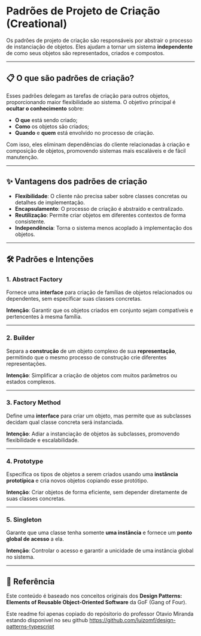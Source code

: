 # Padrões de Projeto de Criação (Creational)

Os padrões de projeto de criação são responsáveis por abstrair o processo de instanciação de objetos. Eles ajudam a tornar um sistema **independente** de como seus objetos são representados, criados e compostos.  

---

## 📋 O que são padrões de criação?

Esses padrões delegam as tarefas de criação para outros objetos, proporcionando maior flexibilidade ao sistema. O objetivo principal é **ocultar o conhecimento** sobre:  
- **O que** está sendo criado;  
- **Como** os objetos são criados;  
- **Quando** e **quem** está envolvido no processo de criação.  

Com isso, eles eliminam dependências do cliente relacionadas à criação e composição de objetos, promovendo sistemas mais escaláveis e de fácil manutenção.

---

## ✨ Vantagens dos padrões de criação

- **Flexibilidade**: O cliente não precisa saber sobre classes concretas ou detalhes de implementação.  
- **Encapsulamento**: O processo de criação é abstraído e centralizado.  
- **Reutilização**: Permite criar objetos em diferentes contextos de forma consistente.  
- **Independência**: Torna o sistema menos acoplado à implementação dos objetos.

---

## 🛠️ Padrões e Intenções

### 1. **Abstract Factory**  
Fornece uma **interface** para criação de famílias de objetos relacionados ou dependentes, sem especificar suas classes concretas.  

**Intenção**: Garantir que os objetos criados em conjunto sejam compatíveis e pertencentes à mesma família.  

---

### 2. **Builder**  
Separa a **construção** de um objeto complexo de sua **representação**, permitindo que o mesmo processo de construção crie diferentes representações.  

**Intenção**: Simplificar a criação de objetos com muitos parâmetros ou estados complexos.  

---

### 3. **Factory Method**  
Define uma **interface** para criar um objeto, mas permite que as subclasses decidam qual classe concreta será instanciada.  

**Intenção**: Adiar a instanciação de objetos às subclasses, promovendo flexibilidade e escalabilidade.  

---

### 4. **Prototype**  
Especifica os tipos de objetos a serem criados usando uma **instância prototípica** e cria novos objetos copiando esse protótipo.  

**Intenção**: Criar objetos de forma eficiente, sem depender diretamente de suas classes concretas.  

---

### 5. **Singleton**  
Garante que uma classe tenha somente **uma instância** e fornece um **ponto global de acesso** a ela.  

**Intenção**: Controlar o acesso e garantir a unicidade de uma instância global no sistema.  

---

## 🔗 Referência  

Este conteúdo é baseado nos conceitos originais dos **Design Patterns: Elements of Reusable Object-Oriented Software** da GoF (Gang of Four).

Este readme foi apenas copiado do repósitorio do professor Otavio Miranda estando disponivel no seu github https://github.com/luizomf/design-patterns-typescript
